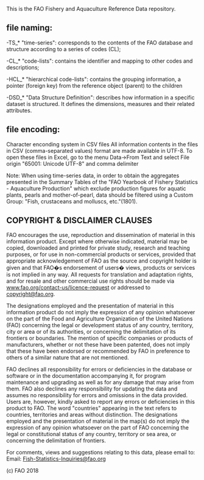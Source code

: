 This is the FAO Fishery and Aquaculture Reference Data repository.


file naming:
-------------
-TS_*  "time-series": corresponds to the contents of the FAO database and structure according to a series of codes (CL);

-CL_*  "code-lists": contains the identifier and mapping to other codes and descriptions; 

-HCL_*  "hierarchical code-lists": contains the grouping information, a pointer (foreign key) from the reference object (parent) to the children

-DSD_* "Data Structure Definition": describes how information in a specific dataset is structured. It defines the dimensions, measures and their related attributes. 

file encoding:
-------------
Character enconding system in CSV files
All information contents in the files in CSV (comma-separated values) format are made available in UTF-8. 
To open these files in Excel, go to the menu
Data->From Text and select File origin "65001: Unicode UTF-8" and comma delimiter

Note: When using time-series data, in order to obtain the aggregates presented in the 
Summary Tables of the "FAO Yearbook of Fishery Statistics - Aquaculture Production" which exclude production figures 
for aquatic plants, pearls and mother-of-pearl, data should be filtered using a Custom Group:
"Fish, crustaceans and molluscs, etc."(1801).

COPYRIGHT & DISCLAIMER CLAUSES
---------------------
FAO encourages the use, reproduction and dissemination of material in this information product. Except where otherwise indicated, material may be copied, downloaded and printed for private study, research and teaching purposes, or for use in non-commercial products or services, provided that appropriate acknowledgement of FAO as the source and copyright holder is given and that FAO�s endorsement of users� views, products or services is not implied in any way.
All requests for translation and adaptation rights, and for resale and other commercial use rights should be made via www.fao.org/contact-us/licence-request or addressed to copyright@fao.org.

The designations employed and the presentation of material in this information product do not imply the expression of any opinion whatsoever on the part of the Food and Agriculture Organization of the United Nations (FAO) concerning the legal or development status of any country, territory, city or area or of its authorities, or concerning the delimitation of its frontiers or boundaries. The mention of specific companies or products of manufacturers, whether or not these have been patented, does not imply that these have been endorsed or recommended by FAO in preference to others of a similar nature that are not mentioned.

FAO declines all responsibility for errors or deficiencies in the database or software or in the documentation accompanying it, for program maintenance and upgrading as well as for any damage that may arise from them. FAO also declines any responsibility for updating the data and assumes no responsibility for errors and omissions in the data provided. Users are, however, kindly asked to report any errors or deficiencies in this product to FAO.
The word "countries" appearing in the text refers to countries, territories and areas without distinction. 
The designations employed and the presentation of material in the map(s) do not imply the expression of any opinion whatsoever on the part of FAO concerning the legal or constitutional status of any country, territory or sea area, or concerning the delimitation of frontiers.

For comments, views and suggestions relating to this data, please email to:
Email: Fish-Statistics-Inquiries@fao.org

(c) FAO 2018
